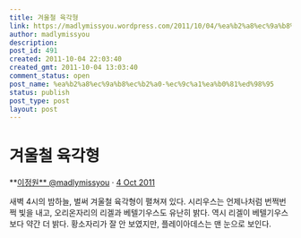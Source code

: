 ```yaml
---
title: 겨울철 육각형
link: https://madlymissyou.wordpress.com/2011/10/04/%ea%b2%a8%ec%9a%b8%ec%b2%a0-%ec%9c%a1%ea%b0%81%ed%98%95/
author: madlymissyou
description: 
post_id: 491
created: 2011-10-04 22:03:40
created_gmt: 2011-10-04 13:03:40
comment_status: open
post_name: %ea%b2%a8%ec%9a%b8%ec%b2%a0-%ec%9c%a1%ea%b0%81%ed%98%95
status: publish
post_type: post
layout: post
---
```


# 겨울철 육각형

**[이정원** @madlymissyou](https://twitter.com/madlymissyou) · [4 Oct 2011](https://twitter.com/madlymissyou/status/120940966726205440)

새벽 4시의 밤하늘, 벌써 겨울철 육각형이 펼쳐져 있다. 시리우스는 언제나처럼 번쩍번쩍 빛을 내고, 오리온자리의 리겔과 베텔기우스도 유난히 밝다. 역시 리겔이 베텔기우스보다 약간 더 밝다. 황소자리가 잘 안 보였지만, 플레이아데스는 맨 눈으로 보인다.